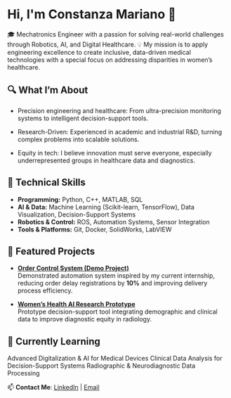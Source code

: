 # Hi, I'm Constanza Mariano 👋
🎓 Mechatronics Engineer with a passion for solving real-world challenges through Robotics, AI, and Digital Healthcare.
💡 My mission is to apply engineering excellence to create inclusive, data-driven medical technologies with a special focus on addressing disparities in women’s healthcare.

## 🔍 What I’m About
- Precision engineering and healthcare: From ultra-precision monitoring systems to intelligent decision-support tools.

- Research-Driven: Experienced in academic and industrial R&D, turning complex problems into scalable solutions.

- Equity in tech: I believe innovation must serve everyone, especially underrepresented groups in healthcare data and diagnostics.

## 🔧 Technical Skills
- **Programming:** Python, C++, MATLAB, SQL
- **AI & Data:** Machine Learning (Scikit-learn, TensorFlow), Data Visualization, Decision-Support Systems
- **Robotics & Control:** ROS, Automation Systems, Sensor Integration
- **Tools & Platforms:** Git, Docker, SolidWorks, LabVIEW

## 🚀 Featured Projects
  
- **[Order Control System (Demo Project)](link)**  
  Demonstrated automation system inspired by my current internship, reducing order delay registrations by **10%** and improving delivery process efficiency.

- **[Women’s Health AI Research Prototype](link)**  
  Prototype decision-support tool integrating demographic and clinical data to improve diagnostic equity in radiology.

## 🌱 Currently Learning
Advanced Digitalization & AI for Medical Devices
Clinical Data Analysis for Decision-Support Systems
Radiographic & Neurodiagnostic Data Processing

📫 **Contact Me**: [LinkedIn]([your-linkedin-link](https://www.linkedin.com/in/constanza-maria-mariano/)) | [Email](mailto:constanzamrsm@gmail.com)
